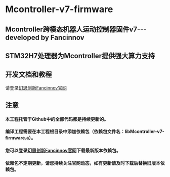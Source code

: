 # Mcontroller-v7-firmware
 
## Mcontroller跨模态机器人运动控制器固件v7---developed by Fancinnov
## STM32H7处理器为Mcontroller提供强大算力支持

## 开发文档和教程
请登录[幻思创新Fancinnov官网](https://www.fancinnov.com/Mcontroller-v7.html)

## 注意
#### 本工程托管于Github中的全部代码都是持续更新的。
#### 编译工程需要在本工程根目录中添加依赖包（依赖包文件名：libMcontroller-v7-firmware.a）。
#### 您可以登录[幻思创新Fancinnov官网](https://www.fancinnov.com/Mcontroller-v7.html)下载最新版本依赖包。
#### 依赖包不定期更新，请您持续关注官网动态，如有更新请及时下载后替换旧版本依赖包。
